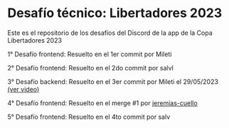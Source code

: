 # Desafío técnico: Libertadores 2023

Este es el repositorio de los desafíos del Discord de la app de la Copa Libertadores 2023

1° Desafío frontend: Resuelto en el 1er commit por Mileti

2° Desafío frontend: Resuelto en el 2do commit por salvl

3° Desafío backend: Resuelto en el 3er commit por Mileti el 29/05/2023 [(ver video)](https://drive.google.com/file/d/16ZBRUK5ajpZ4MIni_74hwVAv-SXUcjBI/view?usp=sharing)

4° Desafío frontend: Resuelto en el merge #1 por [jeremias-cuello](https://github.com/jeremias-cuello)

5° Desafío frontend: Resuelto en el 4to commit por salv


